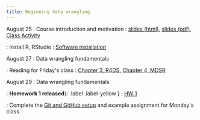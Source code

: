```yaml
---
title: Beginning data wrangling
---
```


August 25
: Course introduction and motivation
  : [slides (html)](https://sta279-f25.github.io/slides/lecture_01.html), [slides (pdf)](https://sta279-f25.github.io/slides/lecture_01.pdf), [Class Activity](https://sta279-f23.github.io/class_activities/ca_01.html)

: Install R, RStudio
  : [Software installation](https://sta279-f25.github.io/resources/r_installation/)

August 27
: Data wrangling fundamentals

: Reading for Friday's class
  : [Chapter 3, R4DS](https://r4ds.hadley.nz/data-transform.html), [Chapter 4, MDSR](https://mdsr-book.github.io/mdsr3e/04-dataI.html)

August 29
: Data wrangling fundamentals

: **Homework 1 released**{: .label .label-yellow }
  : [HW 1](https://sta279-f25.github.io/homework/hw_01.html)
  
: Complete the [Git and GitHub setup](https://sta279-f25.github.io/resources/github_instructions/) and example assignment for Monday's class
